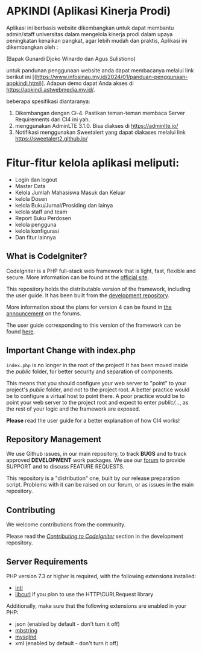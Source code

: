 # APKINDI (Aplikasi Kinerja Prodi)
Aplikasi ini berbasis website  dikembangkan untuk dapat membantu admin/staff universitas dalam mengelola kinerja prodi dalam upaya peningkatan kenaikan pangkat, agar lebih mudah dan praktis,
Aplikasi ini dikembangkan oleh :

(Bapak Gunardi Djoko Winardo dan Agus Sulistiono)

untuk pandunan penggunaan website anda dapat membacanya melalui link berikut ini [(https://www.infosinau.my.id/2024/01/panduan-penggunaan-appkindi.html)]. Adapun demo dapat Anda akses di https://apkindi.astwebmedia.my.id/.

beberapa spesifikasi diantaranya:
1. Dikembangan dengan Ci-4. Pastikan teman-teman membaca Server Requirements dari CI4 ini yah.
2. menggunakan AdminLTE 3.1.0. Bisa diakses di https://adminlte.io/
3. Notifikasi menggunakan Sweetalert yang dapat diakases melalui link https://sweetalert2.github.io/

# Fitur-fitur kelola aplikasi meliputi:
- Login dan logout
- Master Data
- Kelola Jumlah Mahasiswa Masuk dan Keluar
- kelola Dosen
- kelola Buku/Jurnal/Prosiding dan lainya
- kelola staff and team
- Report Buku Perdosen
- kelola pengguna
- kelola konfigurasi 
- Dan fitur lainnya

## What is CodeIgniter?

CodeIgniter is a PHP full-stack web framework that is light, fast, flexible and secure.
More information can be found at the [official site](http://codeigniter.com).

This repository holds the distributable version of the framework,
including the user guide. It has been built from the
[development repository](https://github.com/codeigniter4/CodeIgniter4).

More information about the plans for version 4 can be found in [the announcement](http://forum.codeigniter.com/thread-62615.html) on the forums.

The user guide corresponding to this version of the framework can be found
[here](https://codeigniter4.github.io/userguide/).


## Important Change with index.php

`index.php` is no longer in the root of the project! It has been moved inside the *public* folder,
for better security and separation of components.

This means that you should configure your web server to "point" to your project's *public* folder, and
not to the project root. A better practice would be to configure a virtual host to point there. A poor practice would be to point your web server to the project root and expect to enter *public/...*, as the rest of your logic and the
framework are exposed.

**Please** read the user guide for a better explanation of how CI4 works!

## Repository Management

We use Github issues, in our main repository, to track **BUGS** and to track approved **DEVELOPMENT** work packages.
We use our [forum](http://forum.codeigniter.com) to provide SUPPORT and to discuss
FEATURE REQUESTS.

This repository is a "distribution" one, built by our release preparation script.
Problems with it can be raised on our forum, or as issues in the main repository.

## Contributing

We welcome contributions from the community.

Please read the [*Contributing to CodeIgniter*](https://github.com/codeigniter4/CodeIgniter4/blob/develop/contributing.md) section in the development repository.

## Server Requirements

PHP version 7.3 or higher is required, with the following extensions installed:

- [intl](http://php.net/manual/en/intl.requirements.php)
- [libcurl](http://php.net/manual/en/curl.requirements.php) if you plan to use the HTTP\CURLRequest library

Additionally, make sure that the following extensions are enabled in your PHP:

- json (enabled by default - don't turn it off)
- [mbstring](http://php.net/manual/en/mbstring.installation.php)
- [mysqlnd](http://php.net/manual/en/mysqlnd.install.php)
- xml (enabled by default - don't turn it off)
